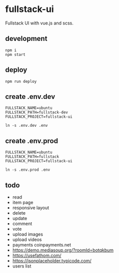 # fullstack-ui

Fullstack UI with vue.js and scss.

## development

	npm i
	npm start

## deploy

	npm run deploy

## create .env.dev

    FULLSTACK_NAME=ubuntu
    FULLSTACK_PATH=fullstack-dev
    FULLSTACK_PROJECT=fullstack-ui

    ln -s .env.dev .env

## create .env.prod

    FULLSTACK_NAME=ubuntu
    FULLSTACK_PATH=fullstack
    FULLSTACK_PROJECT=fullstack-ui

    ln -s .env.prod .env

## todo

- read
- item page
- responsive layout
- delete
- update
- comment
- vote
- upload images
- upload videos
- payments coinpayments.net
- https://demo.mediasoup.org/?roomId=botqkbum
- https://usefathom.com/
- https://jsonplaceholder.typicode.com/
- users list
